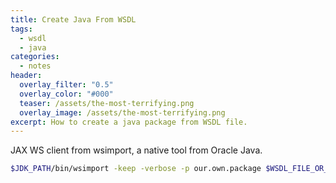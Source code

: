 ```yaml
---
title: Create Java From WSDL
tags:
  - wsdl
  - java
categories:
  - notes
header:
  overlay_filter: "0.5"
  overlay_color: "#000"
  teaser: /assets/the-most-terrifying.png
  overlay_image: /assets/the-most-terrifying.png
excerpt: How to create a java package from WSDL file.
---
```

JAX WS client from wsimport, a native tool from Oracle Java.

```bash
$JDK_PATH/bin/wsimport -keep -verbose -p our.own.package $WSDL_FILE_OR_URL
```
